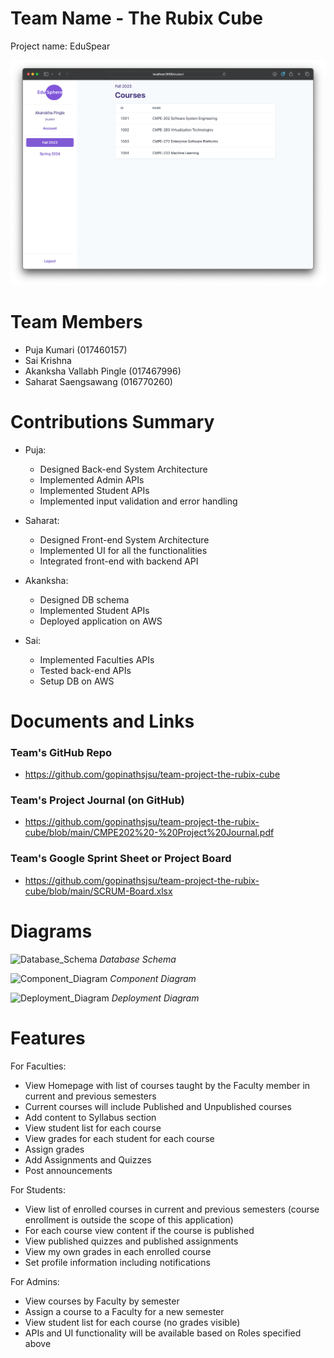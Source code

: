 # Team Name - The Rubix Cube

Project name: EduSpear

![Student Homepage](/screenshots/student%20home.png)

# Team Members
* Puja Kumari (017460157)
* Sai Krishna
* Akanksha Vallabh Pingle (017467996)
* Saharat Saengsawang (016770260)


# Contributions Summary

* Puja:
  - Designed Back-end System Architecture
  - Implemented Admin APIs
  - Implemented Student APIs
  - Implemented input validation and error handling

* Saharat:
  - Designed Front-end System Architecture
  - Implemented UI for all the functionalities
  - Integrated front-end with backend API

* Akanksha:
  - Designed DB schema
  - Implemented Student APIs
  - Deployed application on AWS

* Sai:
  - Implemented Faculties APIs
  - Tested back-end APIs
  - Setup DB on AWS

# Documents and Links

### Team's GitHub Repo
- https://github.com/gopinathsjsu/team-project-the-rubix-cube

### Team's Project Journal (on GitHub)
- https://github.com/gopinathsjsu/team-project-the-rubix-cube/blob/main/CMPE202%20-%20Project%20Journal.pdf

### Team's Google Sprint Sheet or Project Board
- https://github.com/gopinathsjsu/team-project-the-rubix-cube/blob/main/SCRUM-Board.xlsx

# Diagrams

![Database_Schema](/Database_Schema.png)
*Database Schema*

![Component_Diagram](/Component_Diagram.png)
*Component Diagram*

![Deployment_Diagram](/Deployment_Diagram.png)
*Deployment Diagram*

# Features
For Faculties:
- View Homepage with list of courses taught by the Faculty member in current and previous semesters
- Current courses will include Published and Unpublished courses
- Add content to Syllabus section
- View student list for each course
- View grades for each student for each course
- Assign grades
- Add Assignments and Quizzes
- Post announcements

For Students:
- View list of enrolled courses in current and previous semesters (course enrollment is outside the scope of this application)
- For each course view content if the course is published
- View published quizzes and published assignments
- View my own grades in each enrolled course
- Set profile information including notifications

For Admins:
- View courses by Faculty by semester
- Assign a course to a Faculty for a new semester
- View student list for each course (no grades visible)
- APIs and UI functionality will be available based on Roles specified above